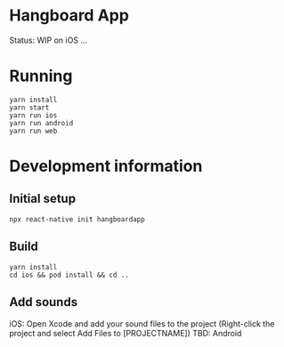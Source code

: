 # Hangboard App
Status: WIP on iOS ...

# Running
```
yarn install
yarn start
yarn run ios
yarn run android
yarn run web
```

# Development information
## Initial setup
```
npx react-native init hangboardapp
```

## Build
```
yarn install
cd ios && pod install && cd ..
```

## Add sounds
iOS: Open Xcode and add your sound files to the project (Right-click the project and select Add Files to [PROJECTNAME])
TBD: Android
